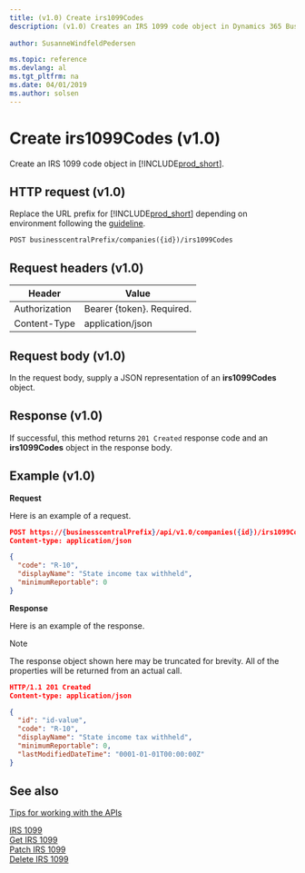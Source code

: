 ```yaml
---
title: (v1.0) Create irs1099Codes
description: (v1.0) Creates an IRS 1099 code object in Dynamics 365 Business Central.
 
author: SusanneWindfeldPedersen

ms.topic: reference
ms.devlang: al
ms.tgt_pltfrm: na
ms.date: 04/01/2019
ms.author: solsen
---
```


# Create irs1099Codes (v1.0)
Create an IRS 1099 code object in [!INCLUDE[prod_short](../../../includes/prod_short.md)].

## HTTP request (v1.0)
Replace the URL prefix for [!INCLUDE[prod_short](../../../includes/prod_short.md)] depending on environment following the [guideline](../../v1.0/endpoints-apis-for-dynamics.md).
```
POST businesscentralPrefix/companies({id})/irs1099Codes
```

## Request headers (v1.0)

|Header       |Value                    |
|-------------|-------------------------|
|Authorization|Bearer {token}. Required.|
|Content-Type |application/json         |

## Request body (v1.0)
In the request body, supply a JSON representation of an **irs1099Codes** object.
## Response (v1.0)
If successful, this method returns ```201 Created``` response code and an **irs1099Codes** object in the response body.

## Example (v1.0)

**Request**

Here is an example of a request.

```json
POST https://{businesscentralPrefix}/api/v1.0/companies({id})/irs1099Codes
Content-type: application/json

{
  "code": "R-10",
  "displayName": "State income tax withheld",
  "minimumReportable": 0
}
```

**Response**

Here is an example of the response. 

> [!NOTE]  
>   The response object shown here may be truncated for brevity. All of the properties will be returned from an actual call.

```json
HTTP/1.1 201 Created
Content-type: application/json

{
  "id": "id-value",
  "code": "R-10",
  "displayName": "State income tax withheld",
  "minimumReportable": 0,
  "lastModifiedDateTime": "0001-01-01T00:00:00Z"
}
```



## See also
[Tips for working with the APIs](../../../developer/devenv-connect-apps-tips.md)  
  
[IRS 1099](../resources/dynamics_irs1099.md)  
[Get IRS 1099](../api/dynamics_irs1099_get.md)  
[Patch IRS 1099](../api/dynamics_irs1099_update.md)  
[Delete IRS 1099](../api/dynamics_irs1099_delete.md)  